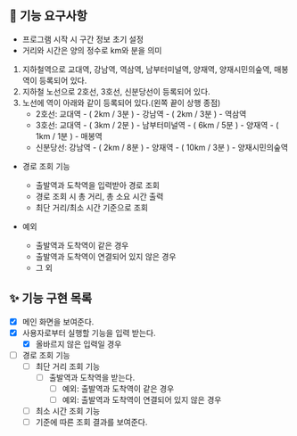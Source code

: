 ## 🎈 기능 요구사항
- 프로그램 시작 시 구간 정보 초기 설정
- 거리와 시간은 양의 정수로 km와 분을 의미
1. 지하철역으로 교대역, 강남역, 역삼역, 남부터미널역, 양재역, 양재시민의숲역, 매봉역이 등록되어 있다.
2. 지하철 노선으로 2호선, 3호선, 신분당선이 등록되어 있다.
3. 노선에 역이 아래와 같이 등록되어 있다.(왼쪽 끝이 상행 종점)
    - 2호선: 교대역 - ( 2km / 3분 ) - 강남역 - ( 2km / 3분 ) - 역삼역
    - 3호선: 교대역 - ( 3km / 2분 ) - 남부터미널역 - ( 6km / 5분 ) - 양재역 - ( 1km / 1분 ) - 매봉역
    - 신분당선: 강남역 - ( 2km / 8분 ) - 양재역 - ( 10km / 3분 ) - 양재시민의숲역

- 경로 조회 기능 
  - 출발역과 도착역을 입력받아 경로 조회
  - 경로 조회 시 총 거리, 총 소요 시간 출력
  - 최단 거리/최소 시간 기준으로 조회

- 예외 
  - 출발역과 도착역이 같은 경우
  - 출발역과 도착역이 연결되어 있지 않은 경우
  - 그 외
  
## ✨ 기능 구현 목록
- [X] 메인 화면을 보여준다.
- [X] 사용자로부터 실행할 기능을 입력 받는다.
  - [X] 올바르지 않은 입력일 경우
- [ ] 경로 조회 기능
  - [ ] 최단 거리 조회 기능
    - [ ] 출발역과 도착역을 받는다.
       - [ ] 예외: 출발역과 도착역이 같은 경우 
       - [ ] 예외: 출발역과 도착역이 연결되어 있지 않은 경우
  - [ ] 최소 시간 조회 기능
  - [ ] 기준에 따른 조회 결과를 보여준다.